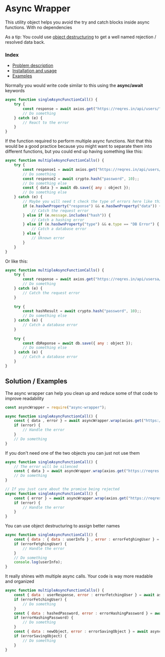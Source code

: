 # Async Wrapper

This utility object helps you avoid the try and catch blocks inside async functions. With no dependencies

As a tip: You could use [object destructuring](https://developer.mozilla.org/en-US/docs/Web/JavaScript/Reference/Operators/Destructuring_assignment) to get a well named rejection / resolved data back.

### Index

- [Problem description](#problem-description)
- [Installation and usage](#installation-and-usage)
- [Examples](#examples)

Normally you would write code similar to this using the **async/await** keywords

```javascript
async function singleAsyncFunctionCall() {
    try {
        const response = await axios.get("https://reqres.in/api/users/");
        // Do something
    } catch (e) {
        // React to the error
    }
}
```

If the function required to perform multiple async functions. Not that this would be a good practice because you might want to separate them into different functions, but you could end up having something like this:

```javascript
async function multipleAsyncFunctionCalls() {
    try {
        const response1 = await axios.get("https://reqres.in/api/users/1");
        // Do something
        const response2 = await crypto.hash("password", 10);;
        // Do something else
        const { data } = await db.save({ any : object });
        // Do something else
    } catch (e) {
        // Maybe you will need t check the type of errors here like this:
        if (e.hasOwnProperty("response") && e.hasOwnProperty("data")) {
            // Catch the request error
        } else if (e.message.includes("hash")) {
            // Catch a hashing error
        } else if (e.hasOwnProperty("type") && e.type == "DB Error") {
            // Catch a database error
        } else {
            // Uknown error
        }
    }
}
```

Or like this:

```javascript
async function multipleAsyncFunctionCalls() {  
    try {
        const response = await axios.get("https://reqres.in/api/usersa/1");
        // Do something
    } catch (e) {
        // Catch the request error
    }
    
    try {
        const hashResult = await crypto.hash("password", 10);;
        // Do something else
    } catch (e) {
        // Catch a database error
    }
    
    try {
        const dbReponse = await db.save({ any : object });
        // Do something else
    } catch (e) {
        // Catch a database error
    }
}
```

## Solution / Examples

The async wrapper can help you clean up and reduce some of that code to improve readability

```javascript
const asyncWrapper = require("async-wrapper");

async function singleAsyncFunctionCall() {
    const { data , error } = await asyncWrapper.wrap(axios.get("https://reqres.in/api/users/"));
    if (error) {
        // Handle the error
    }
    // Do something
}
```

If you don't need one of the two objects you can just not use them

```javascript
async function singleAsyncFunctionCall() {
    // The error will be silenced
    const { data } = await asyncWrapper.wrap(axios.get("https://reqres.in/api/users/"));
    // Do something
}

// If you just care about the promise being rejected
async function singleAsyncFunctionCall() {
    const { error } = await asyncWrapper.wrap(axios.get("https://reqres.in/api/users/"));
    if (error) {
        // Handle the error
    }
}
```

You can use object destructuring to assign better names

```javascript
async function singleAsyncFunctionCall() {
    const { data : { data : userInfo } , error : errorFetghingUser } = await asyncWrapper.wrap(axios.get("https://reqres.in/api/users/"));
    if (errorFetghingUser) {
        // Handle the error
    }
    // Do something
    console.log(userInfo);
}
```

It really shines with multiple async calls. Your code is way more readable and organized

```javascript
async function multipleAsyncFunctionCalls() {  
    const { data : userResponse, error : errorFetchingUser } = await asyncWrapper.wrap(axios.get("https://reqres.in/api/usersa/1"));
    if (errorFetchingUser) {
        // Do something
    }
    const { data : hashedPassword, error : errorHashingPassword } = await asyncWrapper.wrap(crypto.hash("password", 10));
    if (errorHashingPassword) {
        // Do something
    }
    const { data : newObject, error : errorSavingObject } = await asyncWrapper.wrap(db.save({ any : object }));
    if (errorSavingObject) {
        // Do something
    }
}
```
